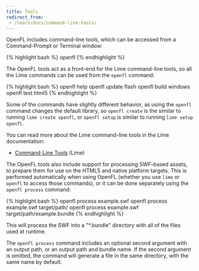 ```yaml
---
title: Tools
redirect_from:
 - /learn/docs/command-line-tools/
---
```


OpenFL includes command-line tools, which can be accessed from a Command-Prompt or Terminal window:

{% highlight bash %}
openfl
{% endhighlight %}

The OpenFL tools act as a front-end for the Lime command-line tools, so all the Lime commands can be used from the `openfl` command:

{% highlight bash %}
openfl help
openfl update flash
openfl build windows
openfl test html5
{% endhighlight %}

Some of the commands have slightly different behavior, as using the `openfl` command changes the default library, so `openfl create` is the similar to running `lime create openfl`, or `openfl setup` is similar to running `lime setup openfl`.

You can read more about the Lime command-line tools in the Lime documentation:

 * [Command-Line Tools](/lime/docs/command-line-tools/) (Lime)

The OpenFL tools also include support for processing SWF-based assets, to prepare them for use on the HTML5 and native platform targets. This is performed automatically when using OpenFL (whether you use `lime` or `openfl` to access those commands), or it can be done separately using the `openfl process` command:

{% highlight bash %}
openfl process example.swf
openfl process example.swf target/path/
openfl process example.swf target/path/example.bundle
{% endhighlight %}

This will process the SWF into a "\*.bundle" directory with all of the files used at runtime.

The `openfl process` command includes an optional second argument with an output path, or an output path and bundle name. If the second argument is omitted, the command will generate a file in the same directory, with the same name by default.